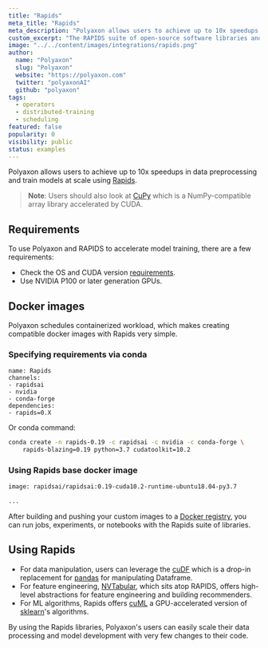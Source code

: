 ```yaml
---
title: "Rapids"
meta_title: "Rapids"
meta_description: "Polyaxon allows users to achieve up to 10x speedups in data preprocessing and train models at scale using Rapids."
custom_excerpt: "The RAPIDS suite of open-source software libraries and APIs give you the ability to execute end-to-end data science and analytics pipelines entirely on GPUs. "
image: "../../content/images/integrations/rapids.png"
author:
  name: "Polyaxon"
  slug: "Polyaxon"
  website: "https://polyaxon.com"
  twitter: "polyaxonAI"
  github: "polyaxon"
tags:
  - operators
  - distributed-training
  - scheduling
featured: false
popularity: 0
visibility: public
status: examples
---
```


Polyaxon allows users to achieve up to 10x speedups in data preprocessing and train models at scale using [Rapids](https://rapids.ai).

> **Note**: Users should also look at [CuPy](https://cupy.dev/) which is a NumPy-compatible array library accelerated by CUDA.

## Requirements

To use Polyaxon and RAPIDS to accelerate model training, there are a few requirements:

 * Check the OS and CUDA version [requirements](https://rapids.ai/start.html).
 * Use NVIDIA P100 or later generation GPUs.

## Docker images

Polyaxon schedules containerized workload, which makes creating compatible docker images with Rapids very simple.

### Specifying requirements via conda

```
name: Rapids
channels:
- rapidsai
- nvidia
- conda-forge
dependencies:
- rapids=0.X
```  

Or conda command:

```bash
conda create -n rapids-0.19 -c rapidsai -c nvidia -c conda-forge \
    rapids-blazing=0.19 python=3.7 cudatoolkit=10.2
```

### Using Rapids base docker image

```dockerfile
image: rapidsai/rapidsai:0.19-cuda10.2-runtime-ubuntu18.04-py3.7

...
```

After building and pushing your custom images to a [Docker registry](/docs/setup/connections/registry/), you can run jobs, experiments, or notebooks with the Rapids suite of libraries.

## Using Rapids

 * For data manipulation, users can leverage the [cuDF](https://github.com/rapidsai/cudf) which is a drop-in replacement for [pandas](https://pandas.pydata.org/) for manipulating Dataframe.
 * For feature engineering, [NVTabular](https://github.com/NVIDIA/NVTabular), which sits atop RAPIDS, offers high-level abstractions for feature engineering and building recommenders.
 * For ML algorithms, Rapids offers [cuML](https://docs.rapids.ai/api/cuml/stable/) a GPU-accelerated version of [sklearn](https://scikit-learn.org/stable/)'s algorithms.


By using the Rapids libraries, Polyaxon's users can easily scale their data processing and model development with very few changes to their code. 

